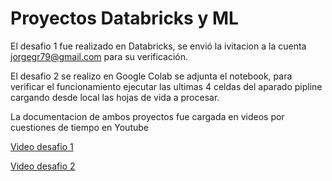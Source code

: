# Proyectos Databricks y ML

El desafio 1 fue realizado en Databricks, se envió la ivitacion a la cuenta jorgegr79@gmail.com para su verificación.

El desafio 2 se realizo en Google Colab se adjunta el notebook, para verificar el funcionamiento ejecutar las ultimas 4 celdas del aparado pipline cargando desde local las hojas de vida a procesar.

La documentacion de ambos proyectos fue cargada en videos por cuestiones de tiempo en Youtube

[Video desafio 1](https://www.youtube.com/watch?v=IipGe8mqP38)

[Video desafio 2](https://www.youtube.com/watch?v=ClBTwmbOj18)
